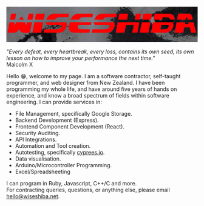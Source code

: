 ![Hero](./TITLE.png)

<i>"Every defeat, every heartbreak, every loss, contains its own seed, its own lesson on how to improve your performance the next time."</i><br>Malcolm X

Hello 😁, welcome to my page. I am a software contractor, self-taught programmer, and web designer from New Zealand. I have been programming my whole life, and have around five years of hands on experience, and know a broad spectrum of fields within software engineering. I can provide services in:<br>

- File Management, specifically Google Storage.
- Backend Development (Express).
- Frontend Component Development (React).
- Security Auditing.
- API Integrations.
- Automation and Tool creation.
- Autotesting, specifically [cyprees.io](https://www.cypress.io/).
- Data visualisation.
- Arduino/Microcontroller Programming.
- Excel/Spreadsheeting

I can program in Ruby, Javascript, C++/C and more.<br>
For contracting queries, questions, or anything else, please email [hello@wiseshiba.net](mailto:hello@wiseshiba.net).
